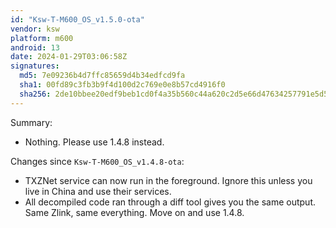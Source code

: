 ```yaml
---
id: "Ksw-T-M600_OS_v1.5.0-ota"
vendor: ksw
platform: m600
android: 13
date: 2024-01-29T03:06:58Z
signatures:
  md5: 7e09236b4d7ffc85659d4b34edfcd9fa
  sha1: 00fd89c3fb3b9f4d100d2c769e0e8b57cd4916f0
  sha256: 2de10bbee20edf9beb1cd0f4a35b560c44a620c2d5e66d47634257791e5d528b
---
```

Summary:
- Nothing. Please use 1.4.8 instead.

Changes since `Ksw-T-M600_OS_v1.4.8-ota`:
- TXZNet service can now run in the foreground. Ignore this unless you live in China and use their services.
- All decompiled code ran through a diff tool gives you the same output. Same Zlink, same everything. Move on and use 1.4.8.